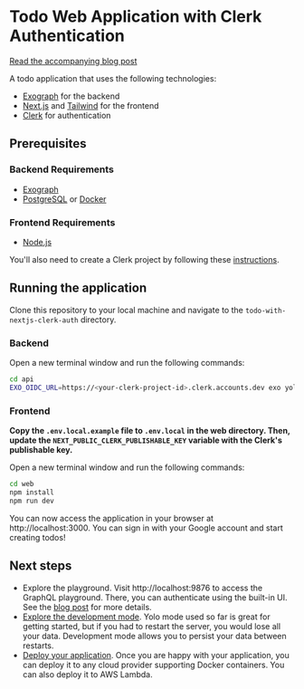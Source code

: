 # Todo Web Application with Clerk Authentication

[Read the accompanying blog post](https://exograph.dev/blog/exograph-clerk)

A todo application that uses the following technologies:

- [Exograph](https://exograph.dev) for the backend
- [Next.js](https://nextjs.org/) and [Tailwind](https://tailwindcss.com/) for the frontend
- [Clerk](https://clerk.com) for authentication

## Prerequisites

### Backend Requirements

- [Exograph](https://exograph.dev/docs/getting-started#install-exograph)
- [PostgreSQL](https://www.postgresql.org/download/) or [Docker](https://www.docker.com/products/docker-desktop)

### Frontend Requirements

- [Node.js](https://nodejs.org/en/download/)

You'll also need to create a Clerk project by following these [instructions](https://clerk.com/docs/quickstarts/setup-clerk).

## Running the application

Clone this repository to your local machine and navigate to the `todo-with-nextjs-clerk-auth` directory.

### Backend

Open a new terminal window and run the following commands:

```bash
cd api
EXO_OIDC_URL=https://<your-clerk-project-id>.clerk.accounts.dev exo yolo
```

### Frontend

**Copy the `.env.local.example` file to `.env.local` in the web directory. Then, update the `NEXT_PUBLIC_CLERK_PUBLISHABLE_KEY` variable with the Clerk's publishable key.**

Open a new terminal window and run the following commands:

```bash
cd web
npm install
npm run dev
```

You can now access the application in your browser at http://localhost:3000. You can sign in with your Google account and start creating todos!

## Next steps

- Explore the playground. Visit http://localhost:9876 to access the GraphQL playground. There, you can authenticate using the built-in UI. See the [blog post](https://exograph.dev/blog/exograph-clerk) for more details.
- [Explore the development mode](https://exograph.dev/docs/application-tutorial/local-server). Yolo mode used so far is great for getting started, but if you had to restart the server, you would lose all your data. Development mode allows you to persist your data between restarts.
- [Deploy your application](https://exograph.dev/docs/deployment/). Once you are happy with your application, you can deploy it to any cloud provider supporting Docker containers. You can also deploy it to AWS Lambda.
